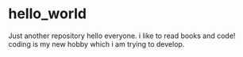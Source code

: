 # hello_world
Just another repository
hello everyone. i like to read books and code! coding is my new hobby which i am trying to develop.
